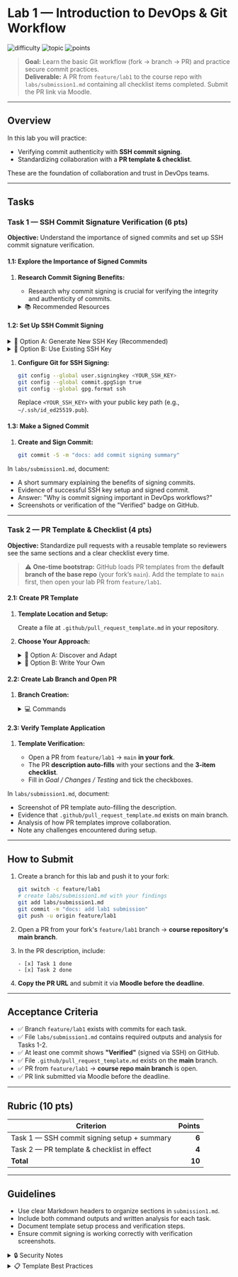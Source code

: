 # Lab 1 — Introduction to DevOps & Git Workflow

![difficulty](https://img.shields.io/badge/difficulty-beginner-success)
![topic](https://img.shields.io/badge/topic-DevOps%20Basics-blue)
![points](https://img.shields.io/badge/points-10-orange)

> **Goal:** Learn the basic Git workflow (fork → branch → PR) and practice secure commit practices.  
> **Deliverable:** A PR from `feature/lab1` to the course repo with `labs/submission1.md` containing all checklist items completed. Submit the PR link via Moodle.

---

## Overview

In this lab you will practice:
- Verifying commit authenticity with **SSH commit signing**.  
- Standardizing collaboration with a **PR template & checklist**.  

These are the foundation of collaboration and trust in DevOps teams.

---

## Tasks

### Task 1 — SSH Commit Signature Verification (6 pts)

**Objective:** Understand the importance of signed commits and set up SSH commit signature verification.

#### 1.1: Explore the Importance of Signed Commits

1. **Research Commit Signing Benefits:**

   - Research why commit signing is crucial for verifying the integrity and authenticity of commits.
   
   <details>
   <summary>📚 Recommended Resources</summary>
   
   - [GitHub Docs on SSH Commit Verification](https://docs.github.com/en/authentication/managing-commit-signature-verification/about-commit-signature-verification)
   - [Atlassian Guide to SSH and Git](https://confluence.atlassian.com/bitbucketserver/sign-commits-and-tags-with-ssh-keys-1305971205.html)
   
   </details>

#### 1.2: Set Up SSH Commit Signing

<details>
<summary>🔑 Option A: Generate New SSH Key (Recommended)</summary>

```sh
ssh-keygen -t ed25519 -C "your_email@example.com"
```

Follow the prompts to save the key (default location is fine) and optionally set a passphrase.

</details>

<details>
<summary>🔑 Option B: Use Existing SSH Key</summary>

If you already have an SSH key for GitHub authentication, you can reuse it for commit signing. Just ensure it's added to your GitHub account under **Settings → SSH and GPG keys**.

</details>

1. **Configure Git for SSH Signing:**

   ```sh
   git config --global user.signingkey <YOUR_SSH_KEY>
   git config --global commit.gpgSign true
   git config --global gpg.format ssh
   ```

   Replace `<YOUR_SSH_KEY>` with your public key path (e.g., `~/.ssh/id_ed25519.pub`).

#### 1.3: Make a Signed Commit

1. **Create and Sign Commit:**

   ```sh
   git commit -S -m "docs: add commit signing summary"
   ```

In `labs/submission1.md`, document:
- A short summary explaining the benefits of signing commits.
- Evidence of successful SSH key setup and signed commit.
- Answer: "Why is commit signing important in DevOps workflows?"
- Screenshots or verification of the "Verified" badge on GitHub.

---

### Task 2 — PR Template & Checklist (4 pts)

**Objective:** Standardize pull requests with a reusable template so reviewers see the same sections and a clear checklist every time.

> ⚠️ **One-time bootstrap:** GitHub loads PR templates from the **default branch of the base repo** (your fork’s `main`). Add the template to `main` first, then open your lab PR from `feature/lab1`.

#### 2.1: Create PR Template

1. **Template Location and Setup:**

   Create a file at `.github/pull_request_template.md` in your repository.

2. **Choose Your Approach:**

   <details>
   <summary>📝 Option A: Discover and Adapt</summary>
   
   Find a concise PR template from a reputable open-source project or GitHub docs and adapt it to your needs. Look for templates that include:
   - Clear sections (Goal/Purpose, Changes, Testing)
   - A practical checklist
   - Concise format (≤ 30 lines)
   
   </details>

   <details>
   <summary>📝 Option B: Write Your Own</summary>
   
   Create a minimal template with these sections:
   
   **Sections:**
   - **Goal** — What does this PR accomplish?
   - **Changes** — What was modified?
   - **Testing** — How was it verified?
   
   **Checklist** (3 items):
   - [ ] Clear, descriptive PR title
   - [ ] Documentation/README updated (if needed)
   - [ ] No secrets or large temporary files committed
   
   Keep it short and practical (≤ 30 lines).
   
   </details>

#### 2.2: Create Lab Branch and Open PR

1. **Branch Creation:**

   <details>
   <summary>💻 Commands</summary>
   
   ```bash
   git checkout -b feature/lab1
   git add .
   git commit -m "docs: add lab1 submission stub"
   git push -u origin feature/lab1
   ```
   
   </details>

#### 2.3: Verify Template Application

1. **Template Verification:**

   - Open a PR from `feature/lab1` → `main` **in your fork**.
   - The PR **description auto-fills** with your sections and the **3-item checklist**.
   - Fill in *Goal / Changes / Testing* and tick the checkboxes.

In `labs/submission1.md`, document:
- Screenshot of PR template auto-filling the description.
- Evidence that `.github/pull_request_template.md` exists on main branch.
- Analysis of how PR templates improve collaboration.
- Note any challenges encountered during setup.

---

## How to Submit

1. Create a branch for this lab and push it to your fork:

   ```bash
   git switch -c feature/lab1
   # create labs/submission1.md with your findings
   git add labs/submission1.md
   git commit -m "docs: add lab1 submission"
   git push -u origin feature/lab1
   ```

2. Open a PR from your fork's `feature/lab1` branch → **course repository's main branch**.

3. In the PR description, include:

   ```text
   - [x] Task 1 done
   - [x] Task 2 done
   ```

4. **Copy the PR URL** and submit it via **Moodle before the deadline**.

---

## Acceptance Criteria

- ✅ Branch `feature/lab1` exists with commits for each task.
- ✅ File `labs/submission1.md` contains required outputs and analysis for Tasks 1-2.
- ✅ At least one commit shows **"Verified"** (signed via SSH) on GitHub.
- ✅ File `.github/pull_request_template.md` exists on the **main** branch.
- ✅ PR from `feature/lab1` → **course repo main branch** is open.
- ✅ PR link submitted via Moodle before the deadline.

---

## Rubric (10 pts)

| Criterion                                   | Points |
| ------------------------------------------- | -----: |
| Task 1 — SSH commit signing setup + summary |  **6** |
| Task 2 — PR template & checklist in effect  |  **4** |
| **Total**                                   | **10** |

---

## Guidelines

- Use clear Markdown headers to organize sections in `submission1.md`.
- Include both command outputs and written analysis for each task.
- Document template setup process and verification steps.
- Ensure commit signing is working correctly with verification screenshots.

<details>
<summary>🔒 Security Notes</summary>

1. Ensure the email on your commits matches your GitHub account for proper verification.
2. Keep SSH keys secure and never commit private keys to repositories.
3. Verify `gpg.format` is set to `ssh` for proper signing configuration.
4. Use a passphrase for your SSH keys in production environments.

</details>

<details>
<summary>📋 Template Best Practices</summary>

1. Confirm the path is `.github/pull_request_template.md` **on `main`** before opening the PR.
2. Re-open the PR description editor after adding the template if it didn't auto-fill.
3. Keep templates short—reviewers read many PRs, concise templates get filled, long ones get ignored.
4. Test your template by opening a test PR before submitting the lab.

</details>